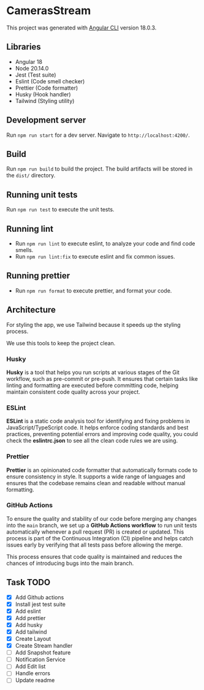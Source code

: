 # CamerasStream

This project was generated with [Angular CLI](https://github.com/angular/angular-cli) version 18.0.3.

## Libraries

- Angular 18
- Node 20.14.0
- Jest (Test suite)
- Eslint (Code smell checker)
- Prettier (Code formatter)
- Husky (Hook handler)
- Tailwind (Styling utility)

## Development server

Run `npm run start` for a dev server. Navigate to `http://localhost:4200/`.

## Build

Run `npm run build` to build the project. The build artifacts will be stored in the `dist/` directory.

## Running unit tests

Run `npm run test` to execute the unit tests.

## Running lint

- Run `npm run lint` to execute eslint, to analyze your code and find code smells.
- Run `npm run lint:fix` to execute eslint and fix common issues.

## Running prettier

- Run `npm run format` to execute prettier, and format your code.

## Architecture

For styling the app, we use Tailwind because it speeds up the styling process.

We use this tools to keep the project clean.

### Husky

**Husky** is a tool that helps you run scripts at various stages of the Git workflow, such as pre-commit or pre-push. It ensures that certain tasks like linting and formatting are executed before committing code, helping maintain consistent code quality across your project.

### ESLint

**ESLint** is a static code analysis tool for identifying and fixing problems in JavaScript/TypeScript code. It helps enforce coding standards and best practices, preventing potential errors and improving code quality, you could check the **eslintrc.json** to see all the clean code rules we are using.

### Prettier

**Prettier** is an opinionated code formatter that automatically formats code to ensure consistency in style. It supports a wide range of languages and ensures that the codebase remains clean and readable without manual formatting.

### GitHub Actions

To ensure the quality and stability of our code before merging any changes into the `main` branch, we set up a **GitHub Actions workflow** to run unit tests automatically whenever a pull request (PR) is created or updated. This process is part of the Continuous Integration (CI) pipeline and helps catch issues early by verifying that all tests pass before allowing the merge.

This process ensures that code quality is maintained and reduces the chances of introducing bugs into the main branch.

## Task TODO

- [x] Add Github actions
- [x] Install jest test suite
- [x] Add eslint
- [x] Add prettier
- [x] Add husky
- [x] Add tailwind
- [x] Create Layout
- [x] Create Stream handler
- [ ] Add Snapshot feature
- [ ] Notification Service
- [ ] Add Edit list
- [ ] Handle errors
- [ ] Update readme
